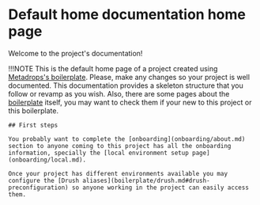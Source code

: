 # Default home documentation home page

Welcome to the project's documentation!

!!!NOTE
    This is the default home page of a project created using [Metadrops's boilerplate](https://github.com/Metadrop/drupal-boilerplate). Please, make any changes so your project is well documented. This documentation provides a skeleton structure that you follow or revamp as you wish. Also, there are some pages about the [boilerplate](boilerplate/index.md) itself, you may want to check them if your new to this project or this boilerplate.

    ## First steps

    You probably want to complete the [onboarding](onboarding/about.md) section to anyone coming to this project has all the onboarding information, specially the [local environment setup page](onboarding/local.md).

    Once your project has different environments available you may configure the [Drush aliases](boilerplate/drush.md#drush-preconfiguration) so anyone working in the project can easily access them.





